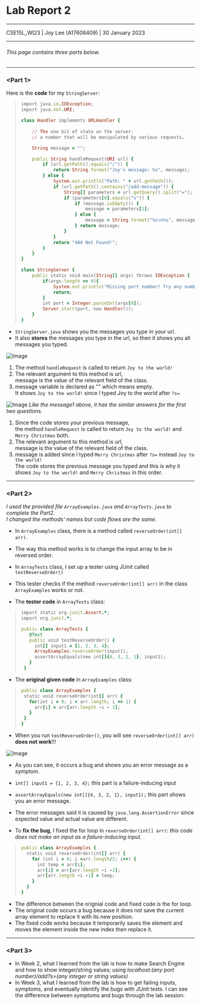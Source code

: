 # Lab Report 2
---
CSE15L_WI23 | Joy Lee (A17608409) | 30 January 2023<br />

---

###### This page contains three parts below.

---
### <Part 1>

Here is the __code__ for my `StringServer`:

> ```ruby
> import java.io.IOException; 
> import java.net.URI;
> 
> class Handler implements URLHandler {
>    
>     // The one bit of state on the server:
>     // a number that will be manipulated by various requests.
> 
>     String message = "";
> 
>     public String handleRequest(URI url) {
>         if (url.getPath().equals("/")) {
>             return String.format("Joy's message: %s", message);
>         } else {
>             System.out.println("Path: " + url.getPath());
>             if (url.getPath().contains("/add-message")) {
>                 String[] parameters = url.getQuery().split("=");
>                 if (parameters[0].equals("s")) {
>                     if (message.isEmpty()) {
>                         message = parameters[1];
>                     } else {
>                         message = String.format("%s\n%s", message, parameters[1]);
>                     } return message;
>                 }
>             }
>             return "404 Not Found!";
>         }
>     }
> }
> 
> class StringServer {
>     public static void main(String[] args) throws IOException {
>         if(args.length == 0){
>             System.out.println("Missing port number! Try any number between 1024 to 49151");
>             return;
>         }
>         int port = Integer.parseInt(args[0]);
>         Server.start(port, new Handler());
>     }
> }
> ```


* `StringServer.java` shows you the messages you type in your url.
* It also __stores__ the messages you type in the url, so then it shows you all messages you typed.



![Image](message1.png)
1. The method `handleRequest` is called to return `Joy to the world!`
2. The relevant argument to this method is url,<br />
   message is the value of the relevant field of the class.
3. message variable is declared as "" which means empty.<br />
   It shows `Joy to the world!` since I typed Joy to the world after `?s=`



![Image](message2.png)
*Like the message1 above, it has the similar answers for the first two questions.*
1. Since the code stores your previous message,<br />
   the method `handleRequest` is called to return `Joy to the world!` and `Merry Christmas` both.
2. The relevant argument to this method is url,<br />
   message is the value of the relevant field of the class.
3. message is added since I typed `Merry Christmas` after `?s=` instead `Joy to the world!`<br />
   The code stores the previous message you typed and this is why it shows `Joy to the world!` and `Merry Christmas` in this order.


---
### <Part 2>
  
*I used the provided file `ArrayExamples.java` and `ArrayTests.java` to complete the Part2.*<br />
*I changed the methods' names but code flows are the same.*
  
* In `ArrayExamples` class, there is a method called `reverseOrder(int[] arr)`.
* The way this method works is to change the input array to be in reversed order.
  
* In `ArrayTests` class, I set up a tester using JUnit called `testReverseOrder()`<br />
* This tester checks if the method `reverseOrder(int[] arr)` in the class `ArrayExamples` works or not.
  
  
* The __tester code__ in `ArrayTests` class:
> ```ruby
> import static org.junit.Assert.*;
> import org.junit.*;
> 
> public class ArrayTests {
>    @Test
>    public void testReverseOrder() {
>      int[] input1 = {1, 2, 3, 4};
>      ArrayExamples.reverseOrder(input1);
>      assertArrayEquals(new int[]{4, 3, 2, 1}, input1);
>    }
>  }
> ```
  
* The __original given code__ in `ArrayExamples` class:
> ```ruby
> public class ArrayExamples {
>  static void reverseOrder(int[] arr) {
>    for(int i = 0; i < arr.length; i += 1) {
>      arr[i] = arr[arr.length -i - 1];
>    }
>  }
> }
> ```
  
  
* When you run `testReverseOrder()`, you will see `reverseOrder(int[] arr)` **does not work**!!!

![Image](Symptom.png)
* As you can see, it occurs a bug and shows you an error message as a symptom.
* `int[] input1 = {1, 2, 3, 4};` this part is a failure-inducing input
* `assertArrayEquals(new int[]{4, 3, 2, 1}, input1);` this part shows you an error message.
* The error messages said it is caused by `java.lang.AssertionError` since expected value and actual value are different.

* To __fix the bug__, I fixed the for loop in `reverseOrder(int[] arr)`: *this code does not make an input as a failure-inducing input.*
  
> ```ruby
> public class ArrayExamples {
>   static void reverseOrder(int[] arr) {
>     for (int i = 0; i <arr.length/2; i++) {
>       int temp = arr[i];
>       arr[i] = arr[arr.length -i -1];
>       arr[arr.length -i -1] = temp;
>     }
>   }
> }
> ```

* The difference between the orignial code and fixed code is the for loop.<br />
* The original code occurs a bug because it does not save the current array element to replace it with its new position.
* The fixed code works because it temporarily saves the element and moves the element inside the new index then replace it.

  
  
---
### <Part 3>
* In Week 2, what I learned from the lab is how to make Search Engine and how to show integer/string values; using *localhost:(any port number)/add?s=(any integer or string values)*
* In Week 3, what I learned from the lab is how to get failing inputs, symptoms, and eventually identify the bugs with JUnit tests. I can see the difference between symptoms and bugs through the lab session.
